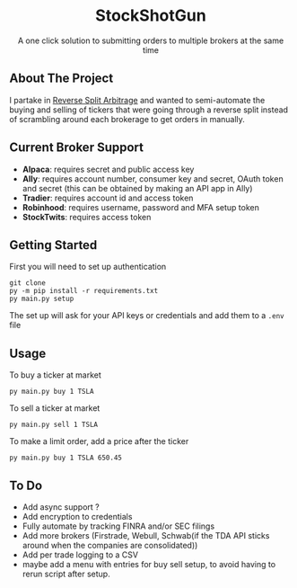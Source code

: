 
<h1 align="center">StockShotGun</h1>
<p align="center">
  A one click solution to submitting orders to multiple brokers at the same time
</p>

## About The Project
I partake in [Reverse Split Arbitrage](https://www.reversesplitarbitrage.com/) and wanted to semi-automate the buying and selling of tickers that were going through a reverse split instead of scrambling around each brokerage to get orders in manually.

## Current Broker Support
* **Alpaca**: requires secret and public access key
* **Ally**: requires account number, consumer key and secret, OAuth token and secret (this can be obtained by making an API app in Ally)
* **Tradier**: requires account id and access token
* **Robinhood**: requires username, password and MFA setup token
* **StockTwits**: requires access token

## Getting Started
First you will need to set up authentication
```
git clone 
py -m pip install -r requirements.txt
py main.py setup 
```
The set up will ask for your API keys or credentials and add them to a ```.env``` file

## Usage
To buy a ticker at market
```
py main.py buy 1 TSLA 
```
To sell a ticker at market
```
py main.py sell 1 TSLA 
```
To make a limit order, add a price after the ticker
```
py main.py buy 1 TSLA 650.45
```

## To Do
* Add async support ?
* Add encryption to credentials
* Fully automate by tracking FINRA and/or SEC filings
* Add more brokers (Firstrade, Webull, Schwab(if the TDA API sticks around when the companies are consolidated))
* Add per trade logging to a CSV
* maybe add a menu with entries for buy sell setup, to avoid having to rerun script after setup.
